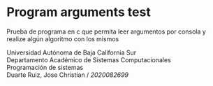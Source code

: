# Program arguments test
Prueba de programa en c que permita leer argumentos por consola y realize algún algoritmo con los mismos

Universidad Autónoma de Baja California Sur  
Departamento Académico de Sistemas Computacionales  
Programación de sistemas  
Duarte Ruiz, Jose Christian / _2020082699_
